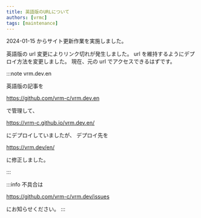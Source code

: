 ```yaml
---
title: 英語版のURLについて
authors: [vrmc]
tags: [maintenance]
---
```


2024-01-15 からサイト更新作業を実施しました。

英語版の url 変更によりリンク切れが発生しました。
url を維持するようにデプロイ方法を変更しました。
現在、元の url でアクセスできるはずです。

:::note vrm.dev.en

英語版の記事を

https://github.com/vrm-c/vrm.dev.en

で管理して、

https://vrm-c.github.io/vrm.dev.en/

にデプロイしていましたが、
デプロイ先を

https://vrm.dev/en/

に修正しました。

:::

:::info 不具合は

https://github.com/vrm-c/vrm.dev/issues

にお知らせください。
:::

